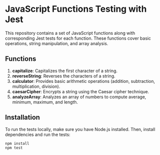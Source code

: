# JavaScript Functions Testing with Jest

This repository contains a set of JavaScript functions along with corresponding Jest tests for each function. These functions cover basic operations, string manipulation, and array analysis.

## Functions

1. **capitalize**: Capitalizes the first character of a string.
2. **reverseString**: Reverses the characters of a string.
3. **calculator**: Provides basic arithmetic operations (addition, subtraction, multiplication, division).
4. **caesarCipher**: Encrypts a string using the Caesar cipher technique.
5. **analyzeArray**: Analyzes an array of numbers to compute average, minimum, maximum, and length.

## Installation

To run the tests locally, make sure you have Node.js installed. Then, install dependencies and run the tests:

```bash
npm install
npm test
``` 
